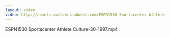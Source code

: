 ```yaml
---
layout: video
video: http://assets.switzerlandwest.com/ESPN1530 Sportscenter Athlete Culture-30-1997.mp4
---
```

ESPN1530 Sportscenter Athlete Culture-30-1997.mp4
